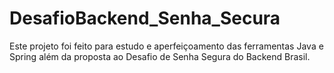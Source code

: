 # DesafioBackend_Senha_Secura

Este projeto foi feito para estudo e aperfeiçoamento das ferramentas Java e Spring além da proposta ao Desafio de Senha Segura do Backend Brasil.

